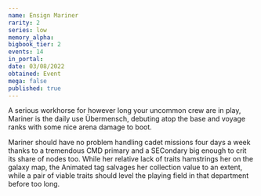 ```yaml
---
name: Ensign Mariner
rarity: 2
series: low
memory_alpha:
bigbook_tier: 2
events: 14
in_portal:
date: 03/08/2022
obtained: Event
mega: false
published: true
---
```


A serious workhorse for however long your uncommon crew are in play, Mariner is the daily use Übermensch, debuting atop the base and voyage ranks with some nice arena damage to boot.

Mariner should have no problem handling cadet missions four days a week thanks to a tremendous CMD primary and a SECondary big enough to crit its share of nodes too. While her relative lack of traits hamstrings her on the galaxy map, the Animated tag salvages her collection value to an extent, while a pair of viable traits should level the playing field in that department before too long.
